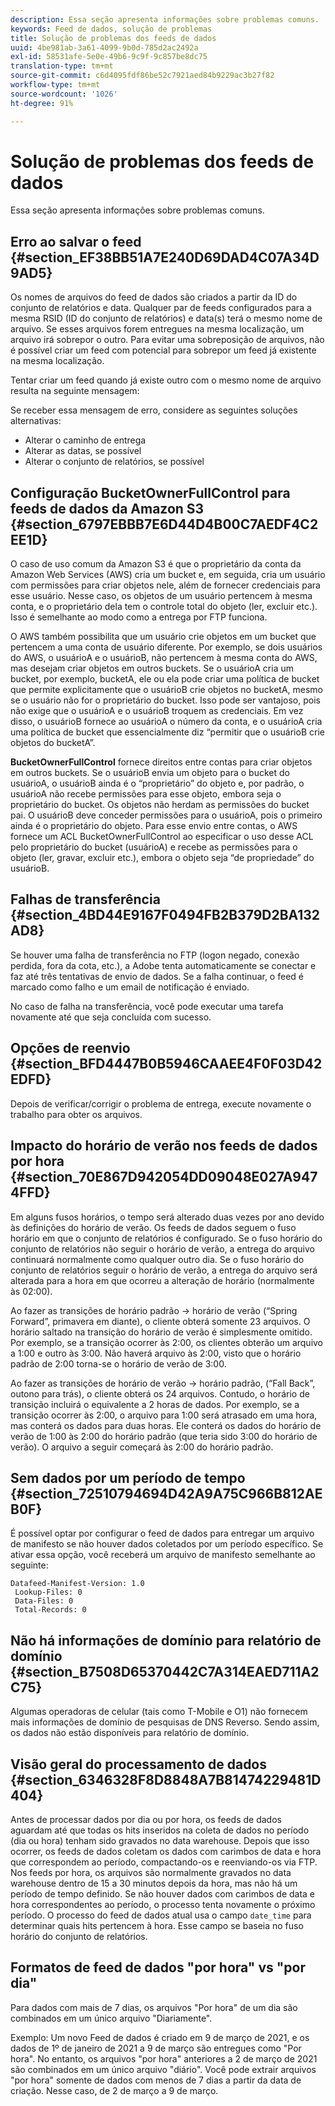 ```yaml
---
description: Essa seção apresenta informações sobre problemas comuns.
keywords: Feed de dados, solução de problemas
title: Solução de problemas dos feeds de dados
uuid: 4be981ab-3a61-4099-9b0d-785d2ac2492a
exl-id: 58531afe-5e0e-49b6-9c9f-9c857be8dc75
translation-type: tm+mt
source-git-commit: c6d4095fdf86be52c7921aed84b9229ac3b27f82
workflow-type: tm+mt
source-wordcount: '1026'
ht-degree: 91%

---
```


# Solução de problemas dos feeds de dados

Essa seção apresenta informações sobre problemas comuns.

## Erro ao salvar o feed {#section_EF38BB51A7E240D69DAD4C07A34D9AD5}

Os nomes de arquivos do feed de dados são criados a partir da ID do conjunto de relatórios e data. Qualquer par de feeds configurados para a mesma RSID (ID do conjunto de relatórios) e data(s) terá o mesmo nome de arquivo. Se esses arquivos forem entregues na mesma localização, um arquivo irá sobrepor o outro. Para evitar uma sobreposição de arquivos, não é possível criar um feed com potencial para sobrepor um feed já existente na mesma localização.

Tentar criar um feed quando já existe outro com o mesmo nome de arquivo resulta na seguinte mensagem:

Se receber essa mensagem de erro, considere as seguintes soluções alternativas:

* Alterar o caminho de entrega
* Alterar as datas, se possível
* Alterar o conjunto de relatórios, se possível

## Configuração BucketOwnerFullControl para feeds de dados da Amazon S3  {#section_6797EBBB7E6D44D4B00C7AEDF4C2EE1D}

O caso de uso comum da Amazon S3 é que o proprietário da conta da Amazon Web Services (AWS) cria um bucket e, em seguida, cria um usuário com permissões para criar objetos nele, além de fornecer credenciais para esse usuário. Nesse caso, os objetos de um usuário pertencem à mesma conta, e o proprietário dela tem o controle total do objeto (ler, excluir etc.). Isso é semelhante ao modo como a entrega por FTP funciona.

O AWS também possibilita que um usuário crie objetos em um bucket que pertencem a uma conta de usuário diferente. Por exemplo, se dois usuários do AWS, o usuárioA e o usuárioB, não pertencem à mesma conta do AWS, mas desejam criar objetos em outros buckets. Se o usuárioA cria um bucket, por exemplo, bucketA, ele ou ela pode criar uma política de bucket que permite explicitamente que o usuárioB crie objetos no bucketA, mesmo se o usuário não for o proprietário do bucket. Isso pode ser vantajoso, pois não exige que o usuárioA e o usuárioB troquem as credenciais. Em vez disso, o usuárioB fornece ao usuárioA o número da conta, e o usuárioA cria uma política de bucket que essencialmente diz “permitir que o usuárioB crie objetos do bucketA”.

**BucketOwnerFullControl** fornece direitos entre contas para criar objetos em outros buckets. Se o usuárioB envia um objeto para o bucket do usuárioA, o usuárioB ainda é o “proprietário” do objeto e, por padrão, o usuárioA não recebe permissões para esse objeto, embora seja o proprietário do bucket. Os objetos não herdam as permissões do bucket pai. O usuárioB deve conceder permissões para o usuárioA, pois o primeiro ainda é o proprietário do objeto. Para esse envio entre contas, o AWS fornece um ACL BucketOwnerFullControl ao especificar o uso desse ACL pelo proprietário do bucket (usuárioA) e recebe as permissões para o objeto (ler, gravar, excluir etc.), embora o objeto seja “de propriedade” do usuárioB.

## Falhas de transferência {#section_4BD44E9167F0494FB2B379D2BA132AD8}

Se houver uma falha de transferência no FTP (logon negado, conexão perdida, fora da cota, etc.), a Adobe tenta automaticamente se conectar e faz até três tentativas de envio de dados. Se a falha continuar, o feed é marcado como falho e um email de notificação é enviado.

No caso de falha na transferência, você pode executar uma tarefa novamente até que seja concluída com sucesso.

## Opções de reenvio {#section_BFD4447B0B5946CAAEE4F0F03D42EDFD}

Depois de verificar/corrigir o problema de entrega, execute novamente o trabalho para obter os arquivos.

## Impacto do horário de verão nos feeds de dados por hora {#section_70E867D942054DD09048E027A9474FFD}

Em alguns fusos horários, o tempo será alterado duas vezes por ano devido às definições do horário de verão. Os feeds de dados seguem o fuso horário em que o conjunto de relatórios é configurado. Se o fuso horário do conjunto de relatórios não seguir o horário de verão, a entrega do arquivo continuará normalmente como qualquer outro dia. Se o fuso horário do conjunto de relatórios seguir o horário de verão, a entrega do arquivo será alterada para a hora em que ocorreu a alteração de horário (normalmente às 02:00).

Ao fazer as transições de horário padrão -> horário de verão (“Spring Forward”, primavera em diante), o cliente obterá somente 23 arquivos. O horário saltado na transição do horário de verão é simplesmente omitido. Por exemplo, se a transição ocorrer às 2:00, os clientes obterão um arquivo a 1:00 e outro às 3:00. Não haverá arquivo às 2:00, visto que o horário padrão de 2:00 torna-se o horário de verão de 3:00.

Ao fazer as transições de horário de verão -> horário padrão, (“Fall Back”, outono para trás), o cliente obterá os 24 arquivos. Contudo, o horário de transição incluirá o equivalente a 2 horas de dados. Por exemplo, se a transição ocorrer às 2:00, o arquivo para 1:00 será atrasado em uma hora, mas conterá os dados para duas horas. Ele conterá os dados do horário de verão de 1:00 às 2:00 do horário padrão (que teria sido 3:00 do horário de verão). O arquivo a seguir começará às 2:00 do horário padrão.

## Sem dados por um período de tempo  {#section_72510794694D42A9A75C966B812AEB0F}

É possível optar por configurar o feed de dados para entregar um arquivo de manifesto se não houver dados coletados por um período específico. Se ativar essa opção, você receberá um arquivo de manifesto semelhante ao seguinte:

```text
Datafeed-Manifest-Version: 1.0
 Lookup-Files: 0
 Data-Files: 0
 Total-Records: 0
```

## Não há informações de domínio para relatório de domínio  {#section_B7508D65370442C7A314EAED711A2C75}

Algumas operadoras de celular (tais como T-Mobile e O1) não fornecem mais informações de domínio de pesquisas de DNS Reverso. Sendo assim, os dados não estão disponíveis para relatório de domínio.

## Visão geral do processamento de dados {#section_6346328F8D8848A7B81474229481D404}

Antes de processar dados por dia ou por hora, os feeds de dados aguardam até que todas os hits inseridos na coleta de dados no período (dia ou hora) tenham sido gravados no data warehouse. Depois que isso ocorrer, os feeds de dados coletam os dados com carimbos de data e hora que correspondem ao período, compactando-os e reenviando-os via FTP. Nos feeds por hora, os arquivos são normalmente gravados no data warehouse dentro de 15 a 30 minutos depois da hora, mas não há um período de tempo definido. Se não houver dados com carimbos de data e hora correspondentes ao período, o processo tenta novamente o próximo período. O processo do feed de dados atual usa o campo `date_time` para determinar quais hits pertencem à hora. Esse campo se baseia no fuso horário do conjunto de relatórios.

## Formatos de feed de dados &quot;por hora&quot; vs &quot;por dia&quot;

Para dados com mais de 7 dias, os arquivos &quot;Por hora&quot; de um dia são combinados em um único arquivo &quot;Diariamente&quot;.

Exemplo: Um novo Feed de dados é criado em 9 de março de 2021, e os dados de 1º de janeiro de 2021 a 9 de março são entregues como &quot;Por hora&quot;. No entanto, os arquivos &quot;por hora&quot; anteriores a 2 de março de 2021 são combinados em um único arquivo &quot;diário&quot;. Você pode extrair arquivos &quot;por hora&quot; somente de dados com menos de 7 dias a partir da data de criação. Nesse caso, de 2 de março a 9 de março.
